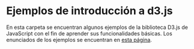 # Ejemplos de introducción a d3.js

En esta carpeta se encuentran algunos ejemplos de la biblioteca D3.js de JavaScript
con el fin de aprender sus funcionalidades básicas. Los enunciados de los ejemplos
se encuentran en [esta página](https://d3-graph-gallery.com/intro_d3js.html).